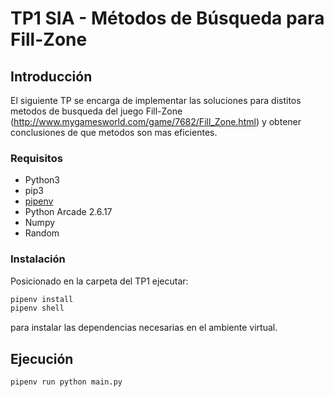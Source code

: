 
# TP1 SIA - Métodos de Búsqueda para Fill-Zone

## Introducción
El siguiente TP se encarga de implementar las soluciones para distitos metodos
de busqueda del juego Fill-Zone (http://www.mygamesworld.com/game/7682/Fill_Zone.html)
y obtener conclusiones de que metodos son mas eficientes.

### Requisitos

- Python3
- pip3
- [pipenv](https://pypi.org/project/pipenv/)
- Python Arcade 2.6.17
- Numpy
- Random

### Instalación

Posicionado en la carpeta del TP1 ejecutar:

```sh
pipenv install
pipenv shell
```

para instalar las dependencias necesarias en el ambiente virtual.

## Ejecución

```
pipenv run python main.py 
```




